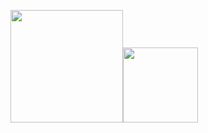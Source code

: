 <!---
DueViktor/DueViktor is a ✨ special ✨ repository because its `README.md` (this file) appears on your GitHub profile.
You can click the Preview link to take a look at your changes.
--->
<p align="left">
    <img align="centre" src="https://github-readme-stats-eight-theta.vercel.app/api?username=AGMoller&show_icons=true&hide_border=true&include_all_commits=true&count_private=true&bg_color=00000000&theme=tokyonight" height=180px/><img height="120px" src="https://github-readme-stats.vercel.app/api/top-langs/?username=AGMoller&hide=html&hide_title=true&hide_border=true&layout=compact&langs_count=8&theme=tokyonight&bg_color=00000000" />
</p>
